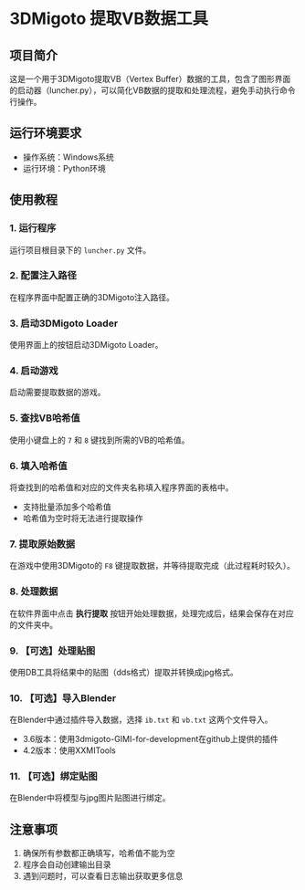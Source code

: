 # 3DMigoto 提取VB数据工具

## 项目简介

这是一个用于3DMigoto提取VB（Vertex Buffer）数据的工具，包含了图形界面的启动器（luncher.py），可以简化VB数据的提取和处理流程，避免手动执行命令行操作。

## 运行环境要求

- 操作系统：Windows系统
- 运行环境：Python环境

## 使用教程

### 1. 运行程序

运行项目根目录下的 `luncher.py` 文件。

### 2. 配置注入路径

在程序界面中配置正确的3DMigoto注入路径。

### 3. 启动3DMigoto Loader

使用界面上的按钮启动3DMigoto Loader。

### 4. 启动游戏

启动需要提取数据的游戏。

### 5. 查找VB哈希值

使用小键盘上的 `7` 和 `8` 键找到所需的VB的哈希值。

### 6. 填入哈希值

将查找到的哈希值和对应的文件夹名称填入程序界面的表格中。
   - 支持批量添加多个哈希值
   - 哈希值为空时将无法进行提取操作

### 7. 提取原始数据

在游戏中使用3DMigoto的 `F8` 键提取数据，并等待提取完成（此过程耗时较久）。

### 8. 处理数据

在软件界面中点击 **执行提取** 按钮开始处理数据，处理完成后，结果会保存在对应的文件夹中。

### 9. 【可选】处理贴图

使用DB工具将结果中的贴图（dds格式）提取并转换成jpg格式。

### 10. 【可选】导入Blender

在Blender中通过插件导入数据，选择 `ib.txt` 和 `vb.txt` 这两个文件导入。

-  3.6版本：使用3dmigoto-GIMI-for-development在github上提供的插件
-  4.2版本：使用XXMITools

### 11. 【可选】绑定贴图

在Blender中将模型与jpg图片贴图进行绑定。

## 注意事项

1. 确保所有参数都正确填写，哈希值不能为空
2. 程序会自动创建输出目录
3. 遇到问题时，可以查看日志输出获取更多信息
